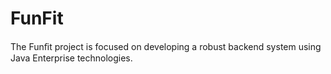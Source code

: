 # FunFit
The Funﬁt project is focused on developing a robust backend system using Java Enterprise technologies. 
